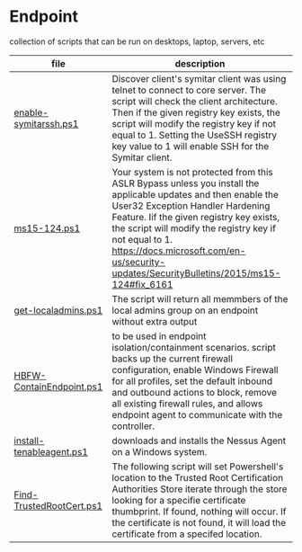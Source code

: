 # Endpoint
collection of scripts that can be run on desktops, laptop, servers, etc

| file | description |
|---|---|
|[enable-symitarssh.ps1](enable-symitarssh.ps1)| Discover client's symitar client was using telnet to connect to core server. The script will check the client architecture. Then if the given registry key exists, the script will modify the registry key if not equal to 1. Setting the UseSSH registry key value to 1 will enable SSH for the Symitar client.|
|[ms15-124.ps1](ms15-124.ps1)| Your system is not protected from this ASLR Bypass unless you install the applicable updates and then enable the User32 Exception Handler Hardening Feature. Iif the given registry key exists, the script will modify the registry key if not equal to 1. https://docs.microsoft.com/en-us/security-updates/SecurityBulletins/2015/ms15-124#fix_6161|
|[get-localadmins.ps1](get-localadmins.ps1)| The script will return all memmbers of the local admins group on an endpoint without extra output|
|[HBFW-ContainEndpoint.ps1](HBFW-ContainEndpoint.ps1)| to be used in endpoint isolation/containment scenarios. script backs up the current firewall configuration, enable Windows Firewall for all profiles, set the default inbound and outbound actions to block, remove all existing firewall rules, and allows endpoint agent to communicate with the controller.|
|[install-tenableagent.ps1](install-tenableagent.ps1)|downloads and installs the Nessus Agent on a Windows system. |
|[Find-TrustedRootCert.ps1](Find-TrustedRootCert.ps1)|The following script will set Powershell's location to the Trusted Root Certification Authorities Store iterate through the store looking for a specifie certificate thumbprint. If found, nothing will occur. If the certificate is not found, it will load the certificate from a specifed location.|


